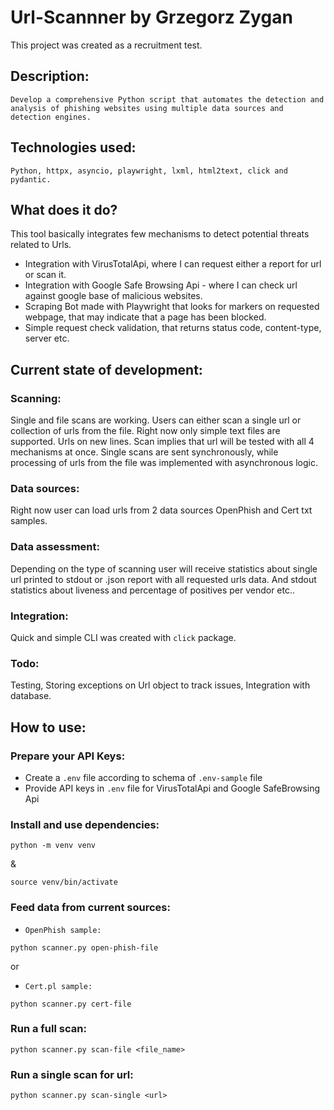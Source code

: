 # Url-Scannner by Grzegorz Zygan
This project was created as a recruitment test.


## Description:
`
Develop a comprehensive Python script that automates the detection and analysis of phishing
websites using multiple data sources and detection engines.
`


## Technologies used:
`
Python, httpx, asyncio, playwright, lxml, html2text, click and pydantic.
`


## What does it do?
This tool basically integrates few mechanisms to detect potential threats related to Urls.

- Integration with VirusTotalApi, where I can request either a report for url or scan it.
- Integration with Google Safe Browsing Api - where I can check url against google base of malicious websites.
- Scraping Bot made with Playwright that looks for markers on requested webpage, 
that may indicate that a page has been blocked.
- Simple request check validation, that returns status code, content-type, server etc.


## Current state of development:
### Scanning:
Single and file scans are working. Users can either scan a single url or collection of urls from the file.
Right now only simple text files are supported. Urls on new lines.
Scan implies that url will be tested with all 4 mechanisms at once.
Single scans are sent synchronously, while processing of urls from the file was implemented with asynchronous logic.

### Data sources:
Right now user can load urls from 2 data sources OpenPhish and Cert txt samples.

### Data assessment:
Depending on the type of scanning user will receive statistics about single url printed to stdout or .json report with all requested urls data.
And stdout statistics about liveness and percentage of positives per vendor etc..

### Integration:
Quick and simple CLI was created with `click` package.

### Todo:
Testing, Storing exceptions on Url object to track issues, Integration with database.


## How to use:
### Prepare your API Keys:
- Create a `.env` file according to schema of `.env-sample` file
- Provide API keys in `.env` file for VirusTotalApi and Google SafeBrowsing Api

### Install and use dependencies:
```commandline
python -m venv venv
```
&
```commandline
source venv/bin/activate
```

### Feed data from current sources:

- `OpenPhish sample:`
```commandline
python scanner.py open-phish-file
```
or
- `Cert.pl sample:`
```commandline
python scanner.py cert-file
```

### Run a full scan:
```commandline
python scanner.py scan-file <file_name>
```

### Run a single scan for url:
```commandline
python scanner.py scan-single <url>
```